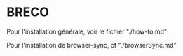 # BRECO

Pour l'installation générale, voir le fichier "./how-to.md"

Pour l'installation de browser-sync, cf "./browserSync.md"
